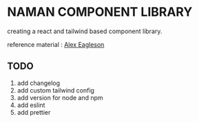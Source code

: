 # NAMAN COMPONENT LIBRARY

creating a react and tailwind based component library.

reference material : [Alex Eagleson](https://dev.to/alexeagleson/how-to-create-and-publish-a-react-component-library-2oe)

## TODO

1. add changelog
2. add custom tailwind config
3. add version for node and npm
4. add eslint
5. add prettier
